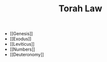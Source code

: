 ﻿---
title: Torah Law
description: 
permalink: 
aliases:
  - Torah Law
tags: 
draft: 
date:
---
* [[Genesis]]
* [[Exodus]]
* [[Leviticus]]
* [[Numbers]]
* [[Deuteronomy]]